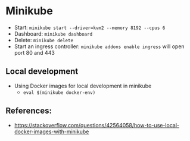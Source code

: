 # Minikube

- Start: `minikube start --driver=kvm2 --memory 8192 --cpus 6`
- Dashboard: `minikube dashboard`
- Delete: `minikube delete`
- Start an ingress controller: `minikube addons enable ingress` will open port 80 and 443

## Local development
- Using Docker images for local development in minikube
    - `eval $(minikube docker-env)`

## References:
- https://stackoverflow.com/questions/42564058/how-to-use-local-docker-images-with-minikube